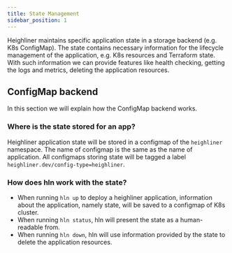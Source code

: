 ```yaml
---
title: State Management
sidebar_position: 1
---
```


Heighliner maintains specific application state in a storage backend (e.g. K8s ConfigMap).
The state contains necessary information for the lifecycle management of the application, e.g. K8s resources and Terraform state.
With such information we can provide features like health checking, getting the logs and metrics, deleting the application resources.

## ConfigMap backend

In this section we will explain how the ConfigMap backend works.

### Where is the state stored for an app?

Heighliner application state will be stored in a configmap of the `heighliner` namespace. 
The name of configmap is the same as the name of application.
All configmaps storing state will be tagged a label `heighliner.dev/config-type=heighliner`.

### How does hln work with the state?

- When running `hln up` to deploy a heighliner application, information about the application, namely state, will be saved to a configmap of K8s cluster.
- When running `hln status`, hln will present the state as a human-readable from.
- When running `hln down`, hln will use information provided by the state to delete the application resources.

